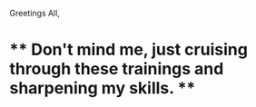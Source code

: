 Greetings All, 

** Don't mind me, just cruising through these trainings and sharpening my skills. **
==
